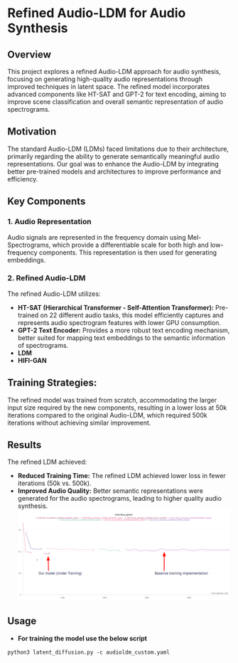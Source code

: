 # Refined Audio-LDM for Audio Synthesis

## Overview

This project explores a refined Audio-LDM approach for audio synthesis, focusing on generating high-quality audio representations through improved techniques in latent space. The refined model incorporates advanced components like HT-SAT and GPT-2 for text encoding, aiming to improve scene classification and overall semantic representation of audio spectrograms.

## Motivation

The standard Audio-LDM (LDMs) faced limitations due to their architecture, primarily regarding the ability to generate semantically meaningful audio representations. Our goal was to enhance the Audio-LDM by integrating better pre-trained models and architectures to improve performance and efficiency.

## Key Components

### 1. Audio Representation
Audio signals are represented in the frequency domain using Mel-Spectrograms, which provide a differentiable scale for both high and low-frequency components. This representation is then used for generating embeddings.

### 2. Refined Audio-LDM
The refined Audio-LDM utilizes:
- **HT-SAT (Hierarchical Transformer - Self-Attention Transformer):** Pre-trained on 22 different audio tasks, this model efficiently captures and represents audio spectrogram features with lower GPU consumption.
- **GPT-2 Text Encoder:** Provides a more robust text encoding mechanism, better suited for mapping text embeddings to the semantic information of spectrograms. 
- **LDM**
- **HIFI-GAN**
  
## Training Strategies:
The refined model was trained from scratch, accommodating the larger input size required by the new components, resulting in a lower loss at 50k iterations compared to the original Audio-LDM, which required 500k iterations without achieving similar improvement.

## Results

The refined LDM achieved:
- **Reduced Training Time:** The refined LDM achieved lower loss in fewer iterations (50k vs. 500k).
- **Improved Audio Quality:** Better semantic representations were generated for the audio spectrograms, leading to higher quality audio synthesis.
 ![Loss Function Graph](https://github.com/Sid-tyagi-ar/Audio-Scene-Synthesis/blob/main/Training%20Loss%20Graph.png)


## Usage 
- **For training the model use the below script** 

```shell
python3 latent_diffusion.py -c audioldm_custom.yaml
```


